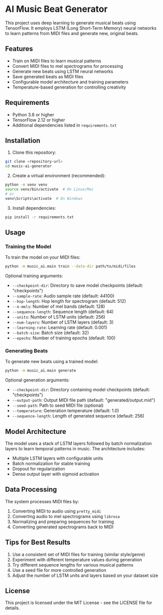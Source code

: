 # AI Music Beat Generator

This project uses deep learning to generate musical beats using TensorFlow. It employs LSTM (Long Short-Term Memory) neural networks to learn patterns from MIDI files and generate new, original beats.

## Features

- Train on MIDI files to learn musical patterns
- Convert MIDI files to mel spectrograms for processing
- Generate new beats using LSTM neural networks
- Save generated beats as MIDI files
- Configurable model architecture and training parameters
- Temperature-based generation for controlling creativity

## Requirements

- Python 3.8 or higher
- TensorFlow 2.12 or higher
- Additional dependencies listed in `requirements.txt`

## Installation

1. Clone this repository:
```bash
git clone <repository-url>
cd music-ai-generator
```

2. Create a virtual environment (recommended):
```bash
python -m venv venv
source venv/bin/activate  # On Linux/Mac
# or
venv\Scripts\activate  # On Windows
```

3. Install dependencies:
```bash
pip install -r requirements.txt
```

## Usage

### Training the Model

To train the model on your MIDI files:

```bash
python -m music_ai.main train --data-dir path/to/midi/files
```

Optional training arguments:
- `--checkpoint-dir`: Directory to save model checkpoints (default: "checkpoints")
- `--sample-rate`: Audio sample rate (default: 44100)
- `--hop-length`: Hop length for spectrogram (default: 512)
- `--n-mels`: Number of mel bands (default: 128)
- `--sequence-length`: Sequence length (default: 64)
- `--units`: Number of LSTM units (default: 256)
- `--num-layers`: Number of LSTM layers (default: 3)
- `--learning-rate`: Learning rate (default: 0.001)
- `--batch-size`: Batch size (default: 32)
- `--epochs`: Number of training epochs (default: 100)

### Generating Beats

To generate new beats using a trained model:

```bash
python -m music_ai.main generate
```

Optional generation arguments:
- `--checkpoint-dir`: Directory containing model checkpoints (default: "checkpoints")
- `--output-path`: Output MIDI file path (default: "generated/output.mid")
- `--seed-path`: Path to seed MIDI file (optional)
- `--temperature`: Generation temperature (default: 1.0)
- `--sequence-length`: Length of generated sequence (default: 256)

## Model Architecture

The model uses a stack of LSTM layers followed by batch normalization layers to learn temporal patterns in music. The architecture includes:

- Multiple LSTM layers with configurable units
- Batch normalization for stable training
- Dropout for regularization
- Dense output layer with sigmoid activation

## Data Processing

The system processes MIDI files by:
1. Converting MIDI to audio using `pretty_midi`
2. Converting audio to mel spectrograms using `librosa`
3. Normalizing and preparing sequences for training
4. Converting generated spectrograms back to MIDI

## Tips for Best Results

1. Use a consistent set of MIDI files for training (similar style/genre)
2. Experiment with different temperature values during generation
3. Try different sequence lengths for various musical patterns
4. Use a seed file for more controlled generation
5. Adjust the number of LSTM units and layers based on your dataset size

## License

This project is licensed under the MIT License - see the LICENSE file for details. 